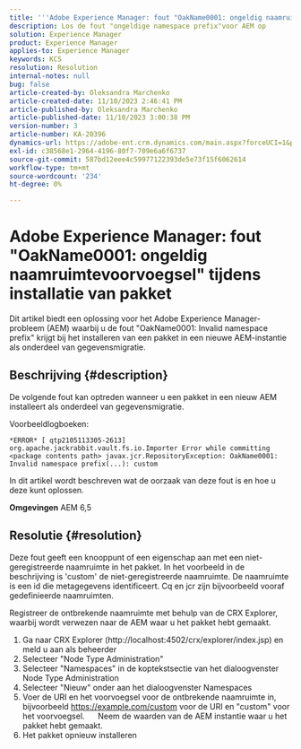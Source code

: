 ```yaml
---
title: '''Adobe Experience Manager: fout "OakName0001: ongeldig naamruimtevoorvoegsel" tijdens installatie van pakket"'
description: Los de fout "ongeldige namespace prefix"voor AEM op
solution: Experience Manager
product: Experience Manager
applies-to: Experience Manager
keywords: KCS
resolution: Resolution
internal-notes: null
bug: false
article-created-by: Oleksandra Marchenko
article-created-date: 11/10/2023 2:46:41 PM
article-published-by: Oleksandra Marchenko
article-published-date: 11/10/2023 3:00:38 PM
version-number: 3
article-number: KA-20396
dynamics-url: https://adobe-ent.crm.dynamics.com/main.aspx?forceUCI=1&pagetype=entityrecord&etn=knowledgearticle&id=76fa5df0-d77f-ee11-8179-6045bd006149
exl-id: c38568e1-2964-4196-80f7-709e6a6f6737
source-git-commit: 587bd12eee4c59977122393de5e73f15f6062614
workflow-type: tm+mt
source-wordcount: '234'
ht-degree: 0%

---
```


# Adobe Experience Manager: fout &quot;OakName0001: ongeldig naamruimtevoorvoegsel&quot; tijdens installatie van pakket


Dit artikel biedt een oplossing voor het Adobe Experience Manager-probleem (AEM) waarbij u de fout &quot;OakName0001: Invalid namespace prefix&quot; krijgt bij het installeren van een pakket in een nieuwe AEM-instantie als onderdeel van gegevensmigratie.

## Beschrijving {#description}


De volgende fout kan optreden wanneer u een pakket in een nieuw AEM installeert als onderdeel van gegevensmigratie.

Voorbeeldlogboeken:


```
*ERROR* [ qtp2105113305-2613]  org.apache.jackrabbit.vault.fs.io.Importer Error while committing <package contents path> javax.jcr.RepositoryException: OakName0001: Invalid namespace prefix(...): custom
```




In dit artikel wordt beschreven wat de oorzaak van deze fout is en hoe u deze kunt oplossen.

<b>Omgevingen</b>
AEM 6,5


## Resolutie {#resolution}


Deze fout geeft een knooppunt of een eigenschap aan met een niet-geregistreerde naamruimte in het pakket.
In het voorbeeld in de beschrijving is &#39;custom&#39; de niet-geregistreerde naamruimte.
De naamruimte is een id die metagegevens identificeert. Cq en jcr zijn bijvoorbeeld vooraf gedefinieerde naamruimten.

Registreer de ontbrekende naamruimte met behulp van de CRX Explorer, waarbij wordt verwezen naar de AEM waar u het pakket hebt gemaakt.

1. Ga naar CRX Explorer (http://localhost:4502/crx/explorer/index.jsp) en meld u aan als beheerder
2. Selecteer &quot;Node Type Administration&quot;
3. Selecteer &quot;Namespaces&quot; in de koptekstsectie van het dialoogvenster Node Type Administration
4. Selecteer &quot;Nieuw&quot; onder aan het dialoogvenster Namespaces
5. Voer de URI en het voorvoegsel voor de ontbrekende naamruimte in, bijvoorbeeld https://example.com/custom voor de URI en &quot;custom&quot; voor het voorvoegsel.
     Neem de waarden van de AEM instantie waar u het pakket hebt gemaakt.
6. Het pakket opnieuw installeren
